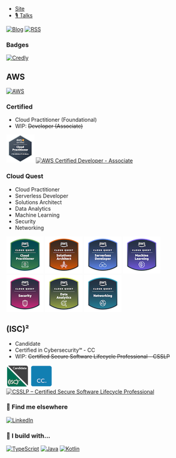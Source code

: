 - [Site](https://alex-hedley.github.io/)
- [🎙️ Talks](https://alex-hedley.github.io/talks)

[![Blog](https://img.shields.io/badge/Blog-FFA500?style=for-the-badge)](https://alex-hedley.github.io/blog/)
[![RSS](https://img.shields.io/badge/RSS-FFA500?style=for-the-badge&logo=rss&logoColor=white)](https://alex-hedley.github.io/blog/feed.rss)

### Badges

[![Credly](https://img.shields.io/badge/Credly-FF6B00.svg?style=for-the-badge&logo=credly&logoColor=white)](https://www.credly.com/users/alexhedley/badges)

## AWS

[![AWS](https://img.shields.io/badge/-Amazon%20AWS-232F3E?style=for-the-badge&logo=Amazonaws&logoColor=amazonorange)](https://aws.amazon.com/)

### Certified

- Cloud Practitioner (Foundational)
- WIP: ~~Developer (Associate)~~

[![AWS Certified Cloud Practitioner](images/badges/AWS-Certified-Cloud-Practitioner_badge.png "AWS Certified Cloud Practitioner")](https://aws.amazon.com/certification/certified-cloud-practitioner/)
<a href="https://aws.amazon.com/certification/certified-developer-associate/"><img src="https://d1.awsstatic.com/training-and-certification/certification-badges/AWS-Certified-Developer-Associate_badge.5c083fa855fe82c1cf2d0c8b883c265ec72a17c0.png" alt="AWS Certified Developer - Associate" width="75" style="filter: grayscale(100%);"></a>

### Cloud Quest

- Cloud Practitioner
- Serverless Developer
- Solutions Architect
- Data Analytics
- Machine Learning
- Security
- Networking

<!-- [![Cloud Quest](images/badges/cqallbadges4_c.png)](https://aws.amazon.com/training/digital/aws-cloud-quest/) -->
[![AWS Cloud Quest Cloud Practitioner](images/badges/AWSCloudQuestCloudPractitioner.png "AWS Cloud Quest Cloud Practitioner")](https://aws.amazon.com/training/digital/aws-cloud-quest/)
[![AWS Cloud Quest Solutions Architect](images/badges/AWSCloudQuestSolutionsArchitect.png "AWS Cloud Quest Solutions Architect")](https://aws.amazon.com/training/digital/aws-cloud-quest/)
[![AWS Cloud Quest Serverless Developer](images/badges/AWSCloudQuestServerlessDeveloper.png "AWS Cloud Quest Serverless Developer")](https://aws.amazon.com/training/digital/aws-cloud-quest/)
[![AWS Cloud Quest Machine Learning](images/badges/AWSCloudQuestMachineLearning.png "AWS Cloud Quest Machine Learning")](https://aws.amazon.com/training/digital/aws-cloud-quest/)
[![AWS Cloud Quest Security](images/badges/AWSCloudQuestSecurity.png "AWS Cloud Quest Security")](https://aws.amazon.com/training/digital/aws-cloud-quest/)
[![AWS Cloud Quest Data Analytics](images/badges/AWSCloudQuestDataAnalytics.png "AWS Cloud Quest Data Analytics")](https://aws.amazon.com/training/digital/aws-cloud-quest/)
[![AWS Cloud Quest Networking](images/badges/AWSCloudQuestNetworking.png "AWS Cloud Quest Networking")](https://aws.amazon.com/training/digital/aws-cloud-quest/)


## (ISC)²

- Candidate
- Certified in Cybersecurity℠ - CC
- WIP: ~~Certified Secure Software Lifecycle Professional - CSSLP~~

[![(ISC)² Candidate](images/badges/isc-candidate.png "(ISC)² Candidate")](https://www.isc2.org/Membership)
[![(ISC)² CC](images/badges/CC.png "(ISC)² CC")](https://www.isc2.org/Certifications/CC)
<a href="https://www.isc2.org/Certifications/CSSLP"><img src="https://www.isc2.org/-/media/ISC2/ISC2-Icons/0-current-square-cert-logos/CSSLP---Square.ashx?h=131&w=131&la=en&hash=26C6B46A3015F2EA4A275256874D5AC05AB69259" alt="CSSLP – Certified Secure Software Lifecycle Professional" width="60" style="filter: grayscale(100%);"></a>

### 📢 Find me elsewhere

[![LinkedIn](https://img.shields.io/badge/LinkedIn-0077B5?style=for-the-badge&logo=linkedin&logoColor=white)](https://www.linkedin.com/in/alexhedley/)
<!-- [![A Cloud Guru](https://www.pluralsight.com/etc.clientlibs/pluralsight/clientlibs/clientlib-main/resources/images/favicons/favicon.ico)](https://learn.acloud.guru/profile/alexhedley) -->
<!-- ![Pluralsight](https://www.pluralsight.com/etc.clientlibs/pluralsight/clientlibs/clientlib-main/resources/images/favicons/favicon.ico)](https://app.pluralsight.com/profile/alex--hedley) -->

### 🚧 I build with...

[![TypeScript](https://img.shields.io/badge/TypeScript-007ACC?style=for-the-badge&logo=typescript&logoColor=white)](https://www.typescriptlang.org/)
[![Java](https://img.shields.io/badge/java-%23ED8B00.svg?style=for-the-badge&logo=OpenJDK&logoColor=white)](https://www.java.com/en/)
[![Kotlin](https://img.shields.io/badge/Kotlin-7F52FF?style=for-the-badge&logo=kotlin&logoColor=white)](https://kotlinlang.org/)

